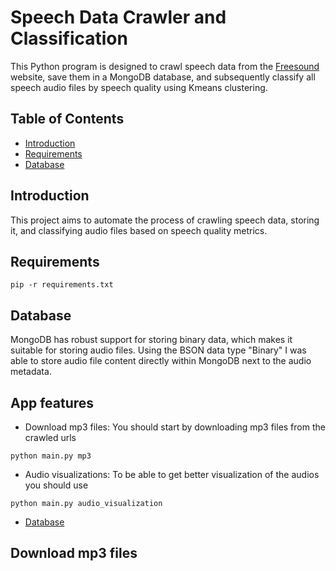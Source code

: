 # Speech Data Crawler and Classification

This Python program is designed to crawl speech data from the [Freesound](https://freesound.org/charts/) website, save them in a MongoDB database, and subsequently classify all speech audio files by speech quality using Kmeans clustering.

## Table of Contents

- [Introduction](#introduction)
- [Requirements](#requirements)
- [Database](#database)


## Introduction

This project aims to automate the process of crawling speech data, storing it, and classifying audio files based on speech quality metrics.

## Requirements
```
pip -r requirements.txt

```
## Database
MongoDB has robust support for storing binary data, which makes it suitable for storing audio files. Using the BSON data type "Binary" I was able to store audio file content directly within MongoDB next to the audio metadata.

## App features
- Download mp3 files: You should start by downloading mp3 files from the crawled urls
```
python main.py mp3

``` 
- Audio visualizations: To be able to get better visualization of the audios you should use
```
python main.py audio_visualization
``` 
- [Database](#database)


## Download mp3 files

